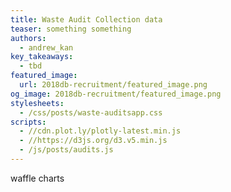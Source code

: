 ```yaml
---
title: Waste Audit Collection data
teaser: something something
authors:
  - andrew_kan
key_takeaways:
  - tbd
featured_image:
  url: 2018db-recruitment/featured_image.png
og_image: 2018db-recruitment/featured_image.png
stylesheets:
  - /css/posts/waste-auditsapp.css
scripts:
  - //cdn.plot.ly/plotly-latest.min.js
  - //https://d3js.org/d3.v5.min.js
  - /js/posts/audits.js
---
```


<div id="title">
  <p>waffle charts</p>
</div>
<div id="waffle">
</div>
<div id="legend">
</div>
